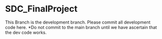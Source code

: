 # SDC_FinalProject
This Branch is the development branch. Please commit all development code here. 
*Do not commit to the main branch until we have ascertain that the dev code works.
